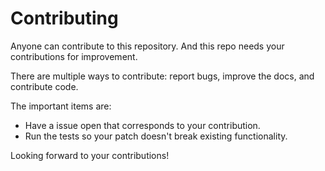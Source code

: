 # Contributing 

Anyone can contribute to this repository. And this repo needs your contributions for improvement.

There are multiple ways to contribute: report bugs, improve the docs, and
contribute code.

The important items are:
 - Have a issue open that corresponds to your contribution.
 - Run the tests so your patch doesn't break existing functionality.

Looking forward to your contributions!
